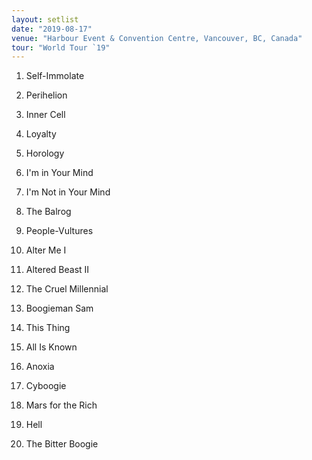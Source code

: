 ```yaml
---
layout: setlist
date: "2019-08-17"
venue: "Harbour Event & Convention Centre, Vancouver, BC, Canada"
tour: "World Tour `19"
---
```



 1. Self-Immolate

 2. Perihelion

 3. Inner Cell

 4. Loyalty

 5. Horology

 6. I'm in Your Mind

 7. I'm Not in Your Mind

 8. The Balrog

 9. People-Vultures

10. Alter Me I

11. Altered Beast II

12. The Cruel Millennial

13. Boogieman Sam

14. This Thing

15. All Is Known

16. Anoxia

17. Cyboogie

18. Mars for the Rich

19. Hell

20. The Bitter Boogie


